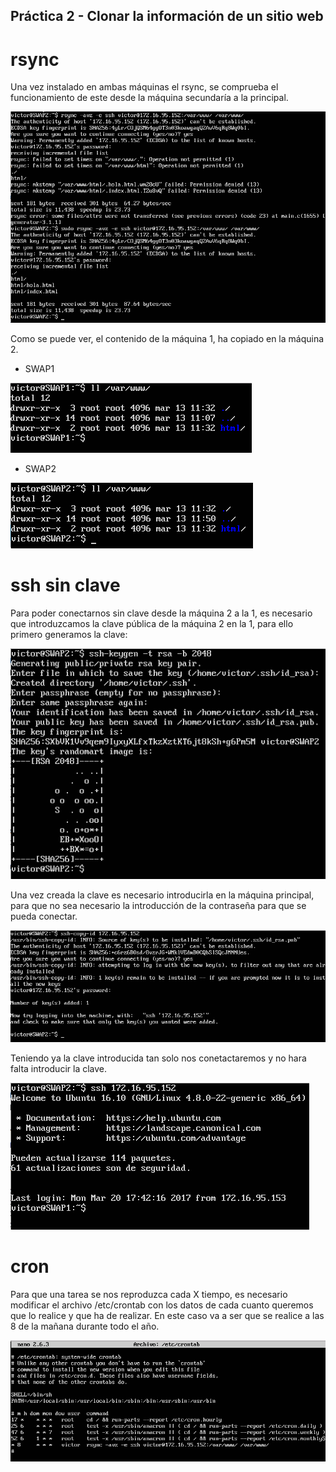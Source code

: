 ## Práctica 2 - Clonar la información de un sitio web

# rsync

Una vez instalado en ambas máquinas el rsync, se comprueba el funcionamiento de este desde la máquina
secundaría a la principal.

![rsync en SWAP2](SWAP2rsync.png)

Como se puede ver, el contenido de la máquina 1, ha copiado en la máquina 2.

* SWAP1

![ll en SWAP1](SWAP1ll.png)

* SWAP2

![ll en SWAP2](SWAP2ll.png)


# ssh sin clave

Para poder conectarnos sin clave desde la máquina 2 a la 1, es necesario que introduzcamos la clave
pública de la máquina 2 en la 1, para ello primero generamos la clave:

![Creando claves en SWAP2](SWAP2keygen.png)

Una vez creada la clave es necesario introducirla en la máquina principal, para que no sea necesario
la introducción de la contraseña para que se pueda conectar.

![Introduciendo clave de SWAP2](SWAP2copy.png)

Teniendo ya la clave introducida tan solo nos conetactaremos y no hara falta introducir la clave.

![ssh en SWAP2](SWAP2ssh.png)


# cron

Para que una tarea se nos reproduzca cada X tiempo, es necesario modificar el archivo /etc/crontab con
los datos de cada cuanto queremos que lo realice y que ha de realizar. En este caso va a ser que se realice
a las 8 de la mañana durante todo el año.

![crontab en SWAP2](SWAP2crontab.png)
